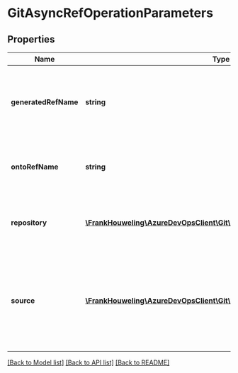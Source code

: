 # GitAsyncRefOperationParameters

## Properties
Name | Type | Description | Notes
------------ | ------------- | ------------- | -------------
**generatedRefName** | **string** | Proposed target branch name for the cherry pick or revert operation. | [optional] 
**ontoRefName** | **string** | The target branch for the cherry pick or revert operation. | [optional] 
**repository** | [**\FrankHouweling\AzureDevOpsClient\Git\Model\GitRepository**](GitRepository.md) | The git repository for the cherry pick or revert operation. | [optional] 
**source** | [**\FrankHouweling\AzureDevOpsClient\Git\Model\GitAsyncRefOperationSource**](GitAsyncRefOperationSource.md) | Details about the source of the cherry pick or revert operation (e.g. A pull request or a specific commit). | [optional] 

[[Back to Model list]](../README.md#documentation-for-models) [[Back to API list]](../README.md#documentation-for-api-endpoints) [[Back to README]](../README.md)


